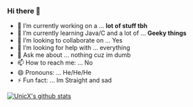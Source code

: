 ### Hi there 👋

- 🔭 I’m currently working on a  ... **lot of stuff tbh** 
- 🌱 I’m currently learning Java/C and a lot of ... **Geeky things**
- 👯 I’m looking to collaborate on ... Yes
- 🤔 I’m looking for help with ... everything
- 💬 Ask me about ... nothing cuz im dumb
- 📫 How to reach me: ... No
- 😄 Pronouns: ... He/He/He
- ⚡ Fun fact: ... Im Straight and sad

[![UnicX's github stats](https://github-readme-stats.vercel.app/api?username=Unic-X&theme=green-blue)](https://github.com/Unic-X/github-readme-stats)
